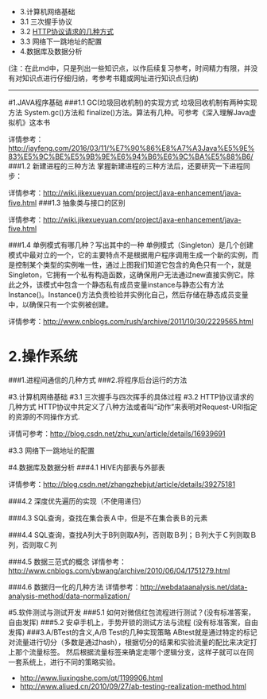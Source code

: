 

* 3.计算机网络基础
 * 3.1 三次握手协议
 * 3.2 [HTTP协议请求的几种方式](#HTTP协议请求的几种方式) 
 * 3.3 网络下一跳地址的配置
* 4.数据库及数据分析

 
 
 
 
 
 (注：在此md中，只是列出一些知识点，以作后续复习参考，时间精力有限，并没有对知识点进行仔细归纳，考参考书籍或网址进行知识点归纳)
 
***
#1.JAVA程序基础
###1.1 GC(垃圾回收机制)的实现方式
垃圾回收机制有两种实现方法 System.gc()方法和 finalize()方法。算法有几种。可参考《深入理解Java虚拟机》这本书

详情参考：http://jayfeng.com/2016/03/11/%E7%90%86%E8%A7%A3Java%E5%9E%83%E5%9C%BE%E5%9B%9E%E6%94%B6%E6%9C%BA%E5%88%B6/
###1.2 新建进程的三种方法
掌握新建进程的三种方法后，还要研究一下进程同步：

详情参考：http://wiki.jikexueyuan.com/project/java-enhancement/java-five.html
###1.3 抽象类与接口的区别

详情参考：http://wiki.jikexueyuan.com/project/java-enhancement/java-five.html

###1.4 单例模式有哪几种？写出其中的一种
单例模式（Singleton）是几个创建模式中最对立的一个，它的主要特点不是根据用户程序调用生成一个新的实例，而是控制某个类型的实例唯一性，通过上图我们知道它包含的角色只有一个，就是Singleton，它拥有一个私有构造函数，这确保用户无法通过new直接实例它。除此之外，该模式中包含一个静态私有成员变量instance与静态公有方法Instance()。Instance()方法负责检验并实例化自己，然后存储在静态成员变量中，以确保只有一个实例被创建。

详情参考：http://www.cnblogs.com/rush/archive/2011/10/30/2229565.html

# 2.操作系统
###1.进程间通信的几种方式
###2.将程序后台运行的方法

#3.计算机网络基础
#3.1 三次握手与四次挥手的具体过程
#3.2 HTTP协议请求的几种方式
HTTP协议中共定义了八种方法或者叫“动作”来表明对Request-URI指定的资源的不同操作方式.

详情可参考：http://blog.csdn.net/zhu_xun/article/details/16939691 

#3.3 网络下一跳地址的配置

#4.数据库及数据分析
###4.1 HIVE内部表与外部表

详情参考：http://blog.csdn.net/zhangzhebjut/article/details/39275181

###4.2 深度优先遍历的实现（不使用递归）

###4.3 SQL查询，查找在集合表Ａ中，但是不在集合表Ｂ的元素

###4.4 SQL查询，查找A列大于B列则取A列，否则取Ｂ列；Ｂ列大于Ｃ列则取Ｂ列，否则取Ｃ列

###4.5 数据三范式的概念
详情参考：http://www.cnblogs.com/ybwang/archive/2010/06/04/1751279.html

###4.6 数据归一化的几种方法
详情参考：http://webdataanalysis.net/data-analysis-method/data-normalization/


#5.软件测试与测试开发
###5.1 如何对微信红包流程进行测试？(没有标准答案，自由发挥)
###5.2 安卓手机上，手势开锁的测试方法与流程 (没有标准答案，自由发挥)
###3.A/BTest的含义,A/B Test的几种实现策略
ABtest就是通过特定的标记对流量进行切分（多数是通过hash），根据切分的结果和实验流量的配比来决定打上那个流量标签。 
然后根据流量标签来确定走哪个逻辑分支，这样子就可以在同一套系统上，进行不同的策略实验。
 * http://www.liuxingshe.com/qt/1199906.html
 * http://www.aliued.cn/2010/09/27/ab-testing-realization-method.html

 
